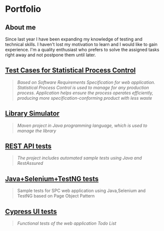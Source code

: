 # Portfolio
## About me
Since last year I have been expanding my knowledge of testing and technical skills. I haven't lost my motivation to learn and I would like to gain experience. I'm a quality enthusiast who prefers to solve the assigned tasks right away and not postpone them until later.


## [Test Cases for Statistical Process Control](https://drive.google.com/file/d/1UuBd6j9zmAqWEOTCTnm7ZSJqYeanwAT4/view?usp=sharing) 
> *Based on Software Requirements Specification for web application. Statistical Process Control is used to manage for any production process. Application helps ensure the process operates efficiently, producing more specification-conforming product with less waste*
## [Library Simulator](https://github.com/MichnaSylwia/LibrarySimulator-github)
> *Maven project in Java programming language, which is used to manage the library*
## [REST API tests](https://github.com/MichnaSylwia/rest-api-test-lab)
> *The project includes automated sample tests using Java and RestAssured*
## [Java+Selenium+TestNG tests](https://github.com/MichnaSylwia/selenium-java-spc)
> Sample tests for SPC web application using Java,Selenium and TestNG based on Page Object Pattern
## [Cypress UI tests](https://github.com/MichnaSylwia/cypress-ui-testing-todo-list)
> *Functional tests of the web application Todo List*
